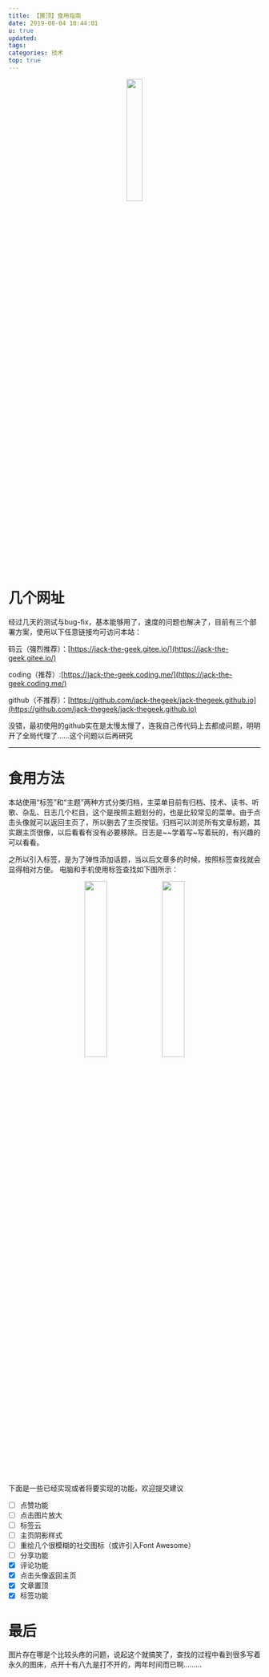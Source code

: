 ```yaml
---
title: 【置顶】食用指南
date: 2019-08-04 10:44:01
u: true
updated:
tags:
categories: 技术
top: true
---
```


<font color="#999999"></font>
<div align="center">
	<img src="https://cdn.jsdelivr.net/gh/jack-thegeek/pic/2019/置顶贴用图.jpg" width="25%">
</div>

<!--more-->
# 几个网址
经过几天的测试与bug-fix，基本能够用了，速度的问题也解决了，目前有三个部署方案，使用以下任意链接均可访问本站：

码云（强烈推荐）：[https://jack-the-geek.gitee.io/](https://jack-the-geek.gitee.io/)

coding（推荐）:[https://jack-the-geek.coding.me/](https://jack-the-geek.coding.me/)

github（不推荐）：[https://github.com/jack-thegeek/jack-thegeek.github.io](https://github.com/jack-thegeek/jack-thegeek.github.io)

没错，最初使用的github实在是太慢太慢了，连我自己传代码上去都成问题，明明开了全局代理了……这个问题以后再研究

---
# 食用方法
本站使用“标签”和“主题”两种方式分类归档，主菜单目前有归档、技术、读书、听歌、杂乱、日志几个栏目，这个是按照主题划分的，也是比较常见的菜单。由于点击头像就可以返回主页了，所以删去了主页按钮。归档可以浏览所有文章标题，其实跟主页很像，以后看看有没有必要移除。日志是~~学着写~写着玩的，有兴趣的可以看看。

之所以引入标签，是为了弹性添加话题，当以后文章多的时候，按照标签查找就会显得相对方便。
电脑和手机使用标签查找如下图所示：
<div class="img" align="center">
	<img src="/img/introduction00.jpg" width="30%">
	<img src="/img/introduction01.jpg" width="30%">
</div><br/>



下面是一些已经实现或者将要实现的功能，欢迎提交建议

* [ ] 点赞功能
* [ ] 点击图片放大
* [ ] 标签云
* [ ] 主页阴影样式
* [ ] 重绘几个很模糊的社交图标（或许引入Font Awesome）
* [ ] 分享功能
* [x] 评论功能
* [x] 点击头像返回主页
* [x] 文章置顶
* [x] 标签功能

# 最后
图片存在哪是个比较头疼的问题，说起这个就搞笑了，查找的过程中看到很多写着永久的图床，点开十有八九是打不开的，两年时间而已啊………